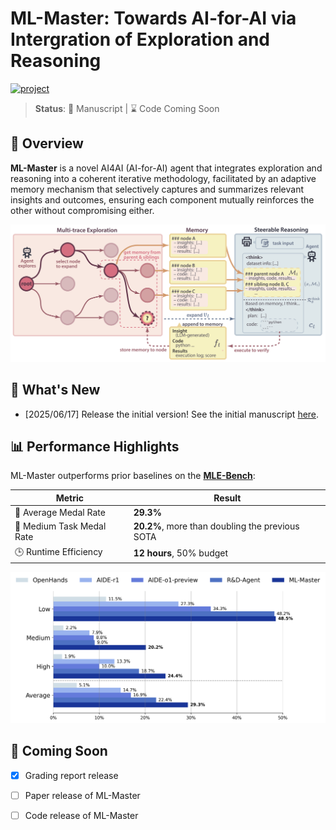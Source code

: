 # ML-Master: Towards AI-for-AI via Intergration of Exploration and Reasoning

[![project](https://img.shields.io/badge/project-Page-blue)](https://sjtu-sai-agents.github.io/ML-Master/)

> **Status**: 🔬 Manuscript | ⌛ Code Coming Soon

## 🚀 Overview

**ML-Master** is a novel AI4AI (AI-for-AI) agent that integrates exploration and reasoning into a coherent iterative methodology, facilitated by an adaptive memory mechanism that selectively captures and summarizes relevant insights and outcomes, ensuring each component mutually reinforces the other without compromising either. 

![ML-Master](./assets/ML-Master_figure.png)

## 📰 What's New
- [2025/06/17] Release the initial version! See the initial manuscript [here](./assets/ML-Master_github.pdf).

## 📊 Performance Highlights

ML-Master outperforms prior baselines on the **[MLE-Bench](https://github.com/openai/mle-bench)**:

| Metric                      | Result                |
|----------------------------|-----------------------|
| 🥇 Average Medal Rate       | **29.3%**             |
| 🧠 Medium Task Medal Rate   | **20.2%**, more than doubling the previous SOTA            | 
| 🕒 Runtime Efficiency        | **12 hours**, 50% budget |

![ML-Master](./assets/ML-Master_score.png)




## 📆 Coming Soon
- [x] Grading report release
- [ ] Paper release of ML-Master
- [ ] Code release of ML-Master


<!-- ![ML-Master](./assets/table2.png)
![ML-Master](./assets/table3.png)

<table>
  <tr>
    <td><img src="./assets/radar.png" width="70%"></td>
    <td><img src="./assets/scaling.png" width="100%"></td>
  </tr>
</table> -->